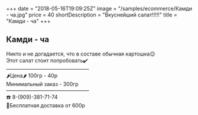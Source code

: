 +++
date = "2018-05-16T19:09:25Z"
image = "/samples/ecommerce/Камди - ча.jpg"
price = 40
shortDescription = "Вкуснейший салат!!!!!"
title = "Камди - ча"
+++
## Камди - ча

Никто и не догадается, что в составе обычная картошка😉  
Этот салат стоит попробовать✔️  
————————————————  
🌶Цена🌶 100гр - 40р  
Минимальный заказ - 300гр  
————————————————  
☎️ 8-(909)-381-71-74  
🚗Бесплатная доставка от 600р
